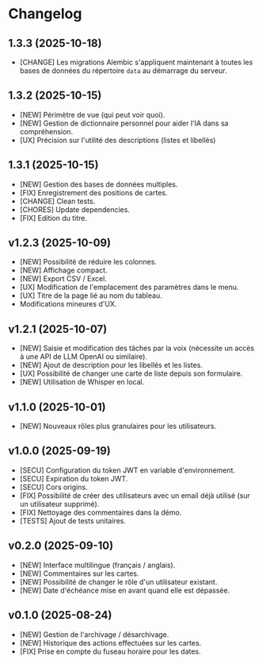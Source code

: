 # Changelog

## 1.3.3 (2025-10-18)

- [CHANGE] Les migrations Alembic s'appliquent maintenant à toutes les bases de données du répertoire `data` au démarrage du serveur.

## 1.3.2 (2025-10-15)

- [NEW] Périmètre de vue (qui peut voir quoi).
- [NEW] Gestion de dictionnaire personnel pour aider l'IA dans sa compréhension.
- [UX] Précision sur l'utilité des descriptions (listes et libellés)

## 1.3.1 (2025-10-15)

- [NEW] Gestion des bases de données multiples.
- [FIX] Enregistrement des positions de cartes.
- [CHANGE] Clean tests.
- [CHORES] Update dependencies.
- [FIX] Edition du titre.

## v1.2.3 (2025-10-09)

- [NEW] Possibilité de réduire les colonnes.
- [NEW] Affichage compact.
- [NEW] Export CSV / Excel.
- [UX] Modification de l'emplacement des paramètres dans le menu.
- [UX] Titre de la page lié au nom du tableau.
- Modifications mineures d'UX.

## v1.2.1 (2025-10-07)

- [NEW] Saisie et modification des tâches par la voix (nécessite un accès à une API de LLM OpenAI ou similaire).
- [NEW] Ajout de description pour les libellés et les listes.
- [UX] Possibilité de changer une carte de liste depuis son formulaire.
- [NEW] Utilisation de Whisper en local.

## v1.1.0 (2025-10-01)

- [NEW] Nouveaux rôles plus granulaires pour les utilisateurs.

## v1.0.0 (2025-09-19)

- [SECU] Configuration du token JWT en variable d'environnement.
- [SECU] Expiration du token JWT.
- [SECU] Cors origins.
- [FIX] Possibilité de créer des utilisateurs avec un email déjà utilisé (sur un utilisateur supprimé).
- [FIX] Nettoyage des commentaires dans la démo.
- [TESTS] Ajout de tests unitaires.

## v0.2.0 (2025-09-10)

- [NEW] Interface multilingue (français / anglais).
- [NEW] Commentaires sur les cartes.
- [NEW] Possibilité de changer le rôle d'un utilisateur existant.
- [NEW] Date d'échéance mise en avant quand elle est dépassée.

## v0.1.0 (2025-08-24)

- [NEW] Gestion de l'archivage / désarchivage.
- [NEW] Historique des actions effectuées sur les cartes.
- [FIX] Prise en compte du fuseau horaire pour les dates.
